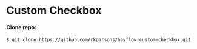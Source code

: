 # Custom Checkbox

#### Clone repo:

```sh
$ git clone https://github.com/rkparsons/heyflow-custom-checkbox.git
```
